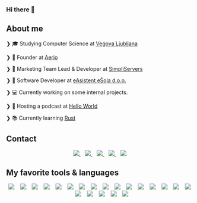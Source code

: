 ### Hi there 👋

## About me

❯ 🎓 Studying Computer Science at [Vegova Ljubljana](https://www.vegova.si/)

❯ 💼 Founder at [Aerio](https://aerio.tech/)

❯ 💼 Marketing Team Lead & Developer at [SimpliServers](https://simpliservers.com/)

❯ 💼 Software Developer at [eAsistent eŠola d.o.o.](https://easistent.com/)

❯ 💻 Currently working on some internal projects.

❯ 🎤 Hosting a podcast at [Hello World](https://hell0.world)

❯ 📚 Currently learning [Rust](https://www.rust-lang.org/) 

## Contact

<p align='center'>
    <a href="https://www.linkedin.com/in/aahac/">
        <img src="https://img.shields.io/badge/LinkedIn-0077B5?style=for-the-badge&logo=linkedin&logoColor=white" />
    </a>&nbsp;&nbsp;
    <a href="https://www.instagram.com/ahacaiken/">
        <img src="https://img.shields.io/badge/Instagram-E4405F?style=for-the-badge&logo=instagram&logoColor=white" />
    </a>&nbsp;&nbsp;
    <a href="https://twitter.com/aikenahac">
        <img src="https://img.shields.io/badge/Twitter-1DA1F2?style=for-the-badge&logo=twitter&logoColor=white" />
    </a>&nbsp;&nbsp;
    <a href="https://www.tiktok.com/@ahacaiken">
        <img src="https://img.shields.io/badge/TikTok-000000?style=for-the-badge&logo=tiktok&logoColor=white" />
    </a>&nbsp;&nbsp;
    <a href="https://aikenahac.com/">
        <img src="https://img.shields.io/badge/website-000000?style=for-the-badge&logo=About.me&logoColor=white" />
    </a>
</p>

## My favorite tools & languages

<p align='center'>
    <img src="https://img.shields.io/badge/TypeScript-007ACC?style=for-the-badge&logo=typescript&logoColor=white" />
    &nbsp;&nbsp;
    <img src="https://img.shields.io/badge/Dart-0175C2?style=for-the-badge&logo=dart&logoColor=white" />
    &nbsp;&nbsp;
    <img src="https://img.shields.io/badge/Rust-000000?style=for-the-badge&logo=rust&logoColor=white" />
    &nbsp;&nbsp;
    <img src="https://img.shields.io/badge/Go-00ADD8?style=for-the-badge&logo=go&logoColor=white" />
    &nbsp;&nbsp;
    <img src="https://img.shields.io/badge/PostgreSQL-316192?style=for-the-badge&logo=postgresql&logoColor=white" />
    &nbsp;&nbsp;
    <img src="https://img.shields.io/badge/Prisma-3982CE?style=for-the-badge&logo=Prisma&logoColor=white" />
    &nbsp;&nbsp;
    <img src="https://img.shields.io/badge/Flutter-02569B?style=for-the-badge&logo=flutter&logoColor=white" />
    &nbsp;&nbsp;
    <img src="https://img.shields.io/badge/Node.js-339933?style=for-the-badge&logo=nodedotjs&logoColor=white" />
    &nbsp;&nbsp;
    <img src="https://img.shields.io/badge/React-20232A?style=for-the-badge&logo=react&logoColor=61DAFB" />
    &nbsp;&nbsp;
    <img src="https://img.shields.io/badge/GraphQl-E10098?style=for-the-badge&logo=graphql&logoColor=white" />
    &nbsp;&nbsp;
    <img src="https://img.shields.io/badge/nestjs-E0234E?style=for-the-badge&logo=nestjs&logoColor=white" />
    &nbsp;&nbsp;
    <img src="https://img.shields.io/badge/Figma-F24E1E?style=for-the-badge&logo=figma&logoColor=white" />
    &nbsp;&nbsp;
    <img src="https://img.shields.io/badge/Socket.io-010101?&style=for-the-badge&logo=Socket.io&logoColor=white" />
    &nbsp;&nbsp;
    <img src="https://img.shields.io/badge/Docker-2CA5E0?style=for-the-badge&logo=docker&logoColor=white" />
    &nbsp;&nbsp;
    <img src="https://img.shields.io/badge/strapi-2e7eea?style=for-the-badge&logo=strapi&logoColor=white" />
    &nbsp;&nbsp;
    <img src="https://img.shields.io/badge/Git-F05032?style=for-the-badge&logo=git&logoColor=white" />
    &nbsp;&nbsp;
    <img src="https://img.shields.io/badge/Insomnia-5849be?style=for-the-badge&logo=Insomnia&logoColor=white" />
    &nbsp;&nbsp;
    <img src="https://img.shields.io/badge/Arch_Linux-1793D1?style=for-the-badge&logo=arch-linux&logoColor=white" />
    &nbsp;&nbsp;
    <img src="https://img.shields.io/badge/Visual_Studio_Code-0078D4?style=for-the-badge&logo=visual%20studio%20code&logoColor=white" />
    &nbsp;&nbsp;
    <img src="https://img.shields.io/badge/prettier-1A2C34?style=for-the-badge&logo=prettier&logoColor=F7BA3E" />
    &nbsp;&nbsp;
    <img src="https://img.shields.io/badge/alacritty-F46D01?style=for-the-badge&logo=alacritty&logoColor=white" />
</p>
